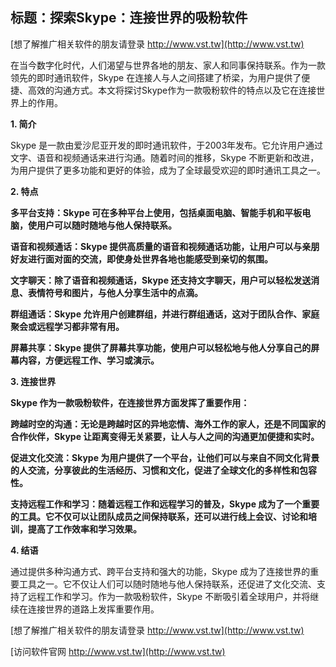 ## **标题：探索Skype：连接世界的吸粉软件**

[想了解推广相关软件的朋友请登录 http://www.vst.tw](http://www.vst.tw)

在当今数字化时代，人们渴望与世界各地的朋友、家人和同事保持联系。作为一款领先的即时通讯软件，Skype 在连接人与人之间搭建了桥梁，为用户提供了便捷、高效的沟通方式。本文将探讨Skype作为一款吸粉软件的特点以及它在连接世界上的作用。

**1. 简介**

Skype 是一款由爱沙尼亚开发的即时通讯软件，于2003年发布。它允许用户通过文字、语音和视频通话来进行沟通。随着时间的推移，Skype 不断更新和改进，为用户提供了更多功能和更好的体验，成为了全球最受欢迎的即时通讯工具之一。

**2. 特点**

**多平台支持：Skype 可在多种平台上使用，包括桌面电脑、智能手机和平板电脑，使用户可以随时随地与他人保持联系。**

**语音和视频通话：Skype 提供高质量的语音和视频通话功能，让用户可以与亲朋好友进行面对面的交流，即使身处世界各地也能感受到亲切的氛围。**

**文字聊天：除了语音和视频通话，Skype 还支持文字聊天，用户可以轻松发送消息、表情符号和图片，与他人分享生活中的点滴。**

**群组通话：Skype 允许用户创建群组，并进行群组通话，这对于团队合作、家庭聚会或远程学习都非常有用。**

**屏幕共享：Skype 提供了屏幕共享功能，使用户可以轻松地与他人分享自己的屏幕内容，方便远程工作、学习或演示。**

**3. 连接世界**

**Skype 作为一款吸粉软件，在连接世界方面发挥了重要作用：**

**跨越时空的沟通：无论是跨越时区的异地恋情、海外工作的家人，还是不同国家的合作伙伴，Skype 让距离变得无关紧要，让人与人之间的沟通更加便捷和实时。**

**促进文化交流：Skype 为用户提供了一个平台，让他们可以与来自不同文化背景的人交流，分享彼此的生活经历、习惯和文化，促进了全球文化的多样性和包容性。**

**支持远程工作和学习：随着远程工作和远程学习的普及，Skype 成为了一个重要的工具。它不仅可以让团队成员之间保持联系，还可以进行线上会议、讨论和培训，提高了工作效率和学习效果。**

**4. 结语**

通过提供多种沟通方式、跨平台支持和强大的功能，Skype 成为了连接世界的重要工具之一。它不仅让人们可以随时随地与他人保持联系，还促进了文化交流、支持了远程工作和学习。作为一款吸粉软件，Skype 不断吸引着全球用户，并将继续在连接世界的道路上发挥重要作用。

[想了解推广相关软件的朋友请登录 http://www.vst.tw](http://www.vst.tw)


[访问软件官网 http://www.vst.tw](http://www.vst.tw)
